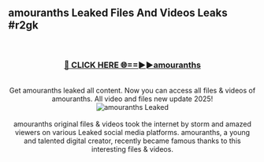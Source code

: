 ## amouranths Leaked Files And Videos Leaks #r2gk
<br>
<div align="center">
<h3><a href="https://watchclip.my.id/amouranths" rel="nofollow">🔴 CLICK HERE 🌐==►►amouranths</a></h3>
<br>
Get amouranths leaked all content. Now you can access all files & videos of amouranths. All video and files new update 2025!
<br>
<a href="https://watchclip.my.id/amouranths" rel="nofollow" data-target="animated-image.originalLink"><img src="https://i.ibb.co.com/WyWwxjT/player-gif2.gif" alt="amouranths Leaked" style="max-width: 100%; display: inline-block;" data-target="animated-image.originalImage"></a>
<br><br>
amouranths original files & videos took the internet by storm and amazed viewers on various Leaked social media platforms. amouranths, a young and talented digital creator, recently became famous thanks to this interesting files & videos.
</div>
<br>